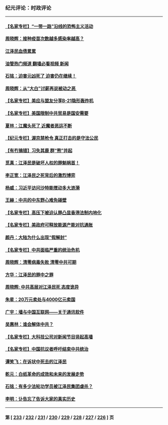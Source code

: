 ### 纪元评论：时政评论
---
#### [【名家专栏】“一带一路”沿线的恐怖主义活动](../../pages/nsc1025/n13881670.md?12100330) 
#### [周晓辉：接种疫苗次数越多感染率越高？](../../pages/nsc1025/n13881642.md?12100330) 
#### [江泽民血债累累](../../pages/nsc1025/n13881590.md?12100330) 
#### [油管热门频道 翻墙必看视频 新闻](ok?12100330)
#### [石铭：迫害元凶死了 迫害仍在继续！](../../pages/nsc1025/n13881493.md?12100330) 
#### [周晓辉：从“大白”讨薪再说被动之恶 ](../../pages/nsc1025/n13881314.md?12100330) 
#### [【名家专栏】美应与盟友分享B-21隐形轰炸机](../../pages/nsc1025/n13880888.md?12100330) 
#### [【名家专栏】美国限制中共贸易是国安需要](../../pages/nsc1025/n13880882.md?12100330) 
#### [夏林：江魔头死了 近魔者恶运不断](../../pages/nsc1025/n13881098.md?12100330) 
#### [【纪元专栏】渥京禁枪令 真正打击的是守法公民](../../pages/nsc1025/n13881093.md?12100330) 
#### [【有冇搞错】习失其鹿 群“熊”并起](../../pages/nsc1025/n13880739.md?12100330) 
#### [觅真：江泽民是破坏人权的罪魁祸首！](../../pages/nsc1025/n13881042.md?12100330) 
#### [李正宽：江泽民之死背后的激烈博弈](../../pages/nsc1025/n13880560.md?12100330) 
#### [杨威：习近平访问沙特能搅动多大涟漪](../../pages/nsc1025/n13880497.md?12100330) 
#### [王赫：中共的中东野心难免碰壁](../../pages/nsc1025/n13880481.md?12100330) 
#### [【名家专栏】高压下被迫认罪凸显香港法制内地化](../../pages/nsc1025/n13880257.md?12100330) 
#### [【名家专栏】美政府可释放能源产能对抗通胀](../../pages/nsc1025/n13880253.md?12100330) 
#### [颜丹：大陆为什么出现“假解封”](../../pages/nsc1025/n13880271.md?12100330) 
#### [【名家专栏】中共面临严重的统治危机](../../pages/nsc1025/n13878414.md?12100330) 
#### [周晓辉：清零病毒失败 清零中共可期](../../pages/nsc1025/n13880298.md?12100330) 
#### [方华：江泽民的罪中之罪](../../pages/nsc1025/n13880098.md?12100330) 
#### [周晓辉: 中共高层对江泽民死 态度诡异](../../pages/nsc1025/n13880026.md?12100330) 
#### [朱星：20万元卖处与4000亿元卖国](../../pages/nsc1025/n13879900.md?12100330) 
#### [广宇：墙与中国互联网——关于通讯软件](../../pages/nsc1025/n13879885.md?12100330) 
#### [吴惠林：谁会解体中共？](../../pages/nsc1025/n13879609.md?12100330) 
#### [【名家专栏】大科技公司对新闻节目竖起高墙](../../pages/nsc1025/n13879525.md?12100330) 
#### [【名家专栏】中国抗议者呼吁结束中共统治](../../pages/nsc1025/n13879549.md?12100330) 
#### [谭笑飞：在诉状中死去的江泽民](../../pages/nsc1025/n13879522.md?12100330) 
#### [乾元：白纸革命的成效和未来的发展走势](../../pages/nsc1025/n13879562.md?12100330) 
#### [石铭：有多少法轮功学员被江泽民集团虐杀？](../../pages/nsc1025/n13879498.md?12100330) 
#### [李明：讣告忘了告诉大家的真实历史](../../pages/nsc1025/n13879431.md?12100330) 

---
#### 第 [ [233](./233.md?12100330) / [232](./232.md?12100330) / [231](./231.md?12100330) / [230](./230.md?12100330) / [229](./229.md?12100330) / [228](./228.md?12100330) / [227](./227.md?12100330) / [226](./226.md?12100330) ] 页

